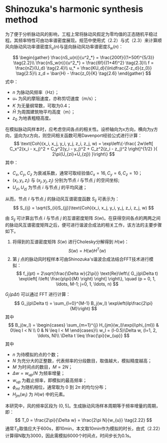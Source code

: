 # Shinozuka's harmonic synthesis method

为了便于分析脉动风的影响，工程上常将脉动风假定为零均值的正态随机平稳过程。其频率特性可由功率谱密度展现。规范中使用式（2.2）与式（2.3）来计算顺风向脉动风功率谱密度$S_u(n)$与竖向脉动风功率谱密度$S_w(n)$：

$$
\begin{gather}
\frac{nS_u(n)}{u^2_*} = \frac{200f}{(1+50f)^{5/3}} \tag{2.2}\\
\frac{nS_w(n)}{u^2_*} = \frac{6f}{(1+4f)^2} \tag{2.3}\\
f = \frac{nZ}{U_d} \tag{2.4}\\
u_* = \frac{KU_d}{\ln\dfrac{Z-z_d}{z_0}} \tag{2.5}\\
z_d = \bar{H} - \frac{z_0}{K} \tag{2.6}
\end{gather}
$$
式中：
- $n$ 为脉动风频率（Hz）；
- $u_*$ 为风的摩阻速度，亦称剪切速度（m/s）；
- $K$ 为无量纲常数，可取为0.4；
- $\bar{H}$ 为周围建筑物平均高度（m）；
- $z_0$ 为地表粗糙高度。

在模拟脉动风样本时，应考虑空间各点的相关性。设桥轴向为x方向，横向为y方向，竖向为z方向，则空间相关函数可用Davenport经验公式进行计算：
$$
\text{Coh}(x_i, x_j, y_i, y_j, z_i, z_j, w) = \exp\left\{-\frac{
    2w\left[ C_x^2(x_i - x_j)^2 + C_y^2(y_i - y_j)^2 + C_z^2(z_i - z_j)^2 \right]^{1/2}
}{
    2\pi(U_{zi}+U_{zj})
}\right\}
$$
其中：
- $C_x, C_y, C_z$ 为衰减系数，通常可取经验值$C_x = 16, C_y = 6, C_z = 10$；
- $(x_i, y_i, z_i)$ 与 $(x_j, y_j, z_j)$ 分别为节点 $i$ 与节点 $j$ 的空间坐标;
- $U_{zi}, U_{zj}$ 为节点 $i$ 与节点 $j$ 的平均风速；

从而，节点 $I$ 与节点 $j$ 的脉动风互谱密度函数 $S_{ij}$ 可表示为：
$$
S_{ij} = \sqrt{S_{ii}S_{jj}}\text{Coh}(x_i, x_j, y_i, y_j, z_i, z_j, w)
$$

由 $S_{ij}$ 可计算出节点 $i$ 与节点 $j$ 的互谱密度矩阵 $S(w)$。在获得空间各点的两两之间的脉动风互谱密度矩阵之后，便可进行谐波合成法的相关工作，该方法的主要步骤如下。

1. 将得到的互谱密度矩阵 $S(w)$ 进行Cholesky分解得到 $H(w)$：
$$
S(w) = H(w)H^T(w)
$$
2. 第 $j$ 点的脉动风时程样本可由Shinozuka's谐波合成法结合FFT技术进行模拟：
$$
f_j(pt) = 2\sqrt{\frac{\Delta w}{2\pi}} \text{Re}\left\{
    G_j(p\Delta t) \exp\left[
        i\left(
            \frac{p\pi}{M}
        \right)
    \right]
\right\}, \quad (p = 0, 1, \ldots, M-1; j=0, 1, \ldots, n)
$$

$G_j(p\Delta t)$ 可以通过 FFT 进行计算：
$$
G_j(p\Delta t) = \sum_{l=0}^{M-1} B_j(w_l) \exp\left(ilp\frac{2\pi}{M}\right)
$$
其中
$$
B_j(w_l) = \begin{cases}
    \sum_{m=1}^{j} H_{jm}(w_l)\exp(i\phi_{ml})  & 0\leq l < N \\
    0 & N \leq l < M
\end{cases}\\
w_l = (l-0.5)\Delta w, (l=1, 2, \ldots, N)\\
\Delta t \leq \frac{\pi}{w_{up}}
$$
其中
- $n$ 为待模拟的点的个数；
- $N$ 为充分大的正整数，代表频率的分段数目，取值越大，模拟精度越高；
- $M$ 为时间点的数目，$M = 2N$；
- $\Delta w=w_{up}/N$ 为频率增量；
- $w_{up}$ 为截止频率，即模拟的最高频率；
- $\phi_{ml}$ 为随机相位，通常取为 $0$ 到 $2\pi$ 的均匀分布；
- $H_{jm}(w_l)$ 为 $H(w)$ 中的元素。

本研究中，风的频率区段为 $(0,5]$。生成脉动风场样本周期等于频率增量的周期，即：
$$
T_0 = \frac{2\pi}{\Delta w} = \frac{2\pi N}{w_{u}} \tag{2.22}
$$
通常$T_0$取值应大于600s，即10min，本文取10min作为模拟的时长，由式（2.22）计算得N取为3000，因此需模拟6000个时间点，时间步长为0.1s。